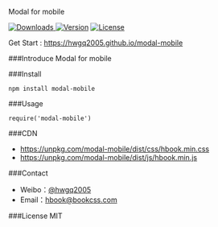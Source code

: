 Modal for mobile

<p align="left">
<a href="https://www.npmjs.com/package/modal-mobile"><img src="https://img.shields.io/npm/dt/modal-mobile.svg" alt="Downloads"> </a><a href="https://www.npmjs.com/package/modal-mobile"><img src="https://img.shields.io/npm/v/modal-mobile.svg" alt="Version"></a> <a href="https://www.npmjs.com/package/modal-mobile"><img src="https://img.shields.io/npm/l/modal-mobile.svg" alt="License"></a>
</p>

Get Start : https://hwgq2005.github.io/modal-mobile

###Introduce
Modal for mobile

###Install
```
npm install modal-mobile  
```

###Usage
```
require('modal-mobile') 
```
###CDN

- https://unpkg.com/modal-mobile/dist/css/hbook.min.css
- https://unpkg.com/modal-mobile/dist/js/hbook.min.js

###Contact

- Weibo：[@hwgq2005](http://www.weibo.com/hwgq2005) 
- Email：hbook@bookcss.com

###License
MIT